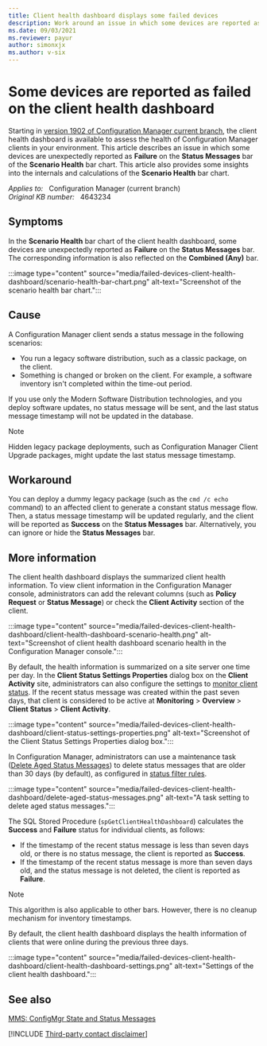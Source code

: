 ```yaml
---
title: Client health dashboard displays some failed devices
description: Work around an issue in which some devices are reported as failure on the Status Messages bar of the client health dashboard.
ms.date: 09/03/2021
ms.reviewer: payur
author: simonxjx
ms.author: v-six
---
```

# Some devices are reported as failed on the client health dashboard

Starting in [version 1902 of Configuration Manager current branch](/mem/configmgr/core/plan-design/changes/whats-new-in-version-1902#client-health-dashboard), the client health dashboard is available to assess the health of Configuration Manager clients in your environment. This article describes an issue in which some devices are  unexpectedly reported as **Failure** on the **Status Messages** bar of the **Scenario Health** bar chart. This article also provides some insights into the internals and calculations of the **Scenario Health** bar chart.

_Applies to:_ &nbsp; Configuration Manager (current branch)  
_Original KB number:_ &nbsp; 4643234

## Symptoms

In the **Scenario Health** bar chart of the client health dashboard, some devices are  unexpectedly reported as **Failure** on the **Status Messages** bar. The corresponding information is also reflected on the **Combined (Any)** bar.

:::image type="content" source="media/failed-devices-client-health-dashboard/scenario-health-bar-chart.png" alt-text="Screenshot of the scenario health bar chart.":::

## Cause

A Configuration Manager client sends a status message in the following scenarios:

- You run a legacy software distribution, such as a classic package, on the client.
- Something is changed or broken on the client. For example, a software inventory isn't completed within the time-out period.

If you use only the Modern Software Distribution technologies, and you deploy software updates, no status message will be sent, and the last status message timestamp will not be updated in the database.

> [!NOTE]
> Hidden legacy package deployments, such as Configuration Manager Client Upgrade packages, might update the last status message timestamp.

## Workaround

You can deploy a dummy legacy package (such as the `cmd /c echo` command) to an affected client to generate a constant status message flow. Then, a status message timestamp will be updated regularly, and the client will be reported as **Success** on the **Status Messages** bar. Alternatively, you can ignore or hide the **Status Messages** bar.

## More information

The client health dashboard displays the summarized client health information. To view client information in the Configuration Manager console, administrators can add the relevant columns (such as **Policy Request** or **Status Message**) or check the **Client Activity** section of the client.

:::image type="content" source="media/failed-devices-client-health-dashboard/client-health-dashboard-scenario-health.png" alt-text="Screenshot of client health dashboard scenario health in the Configuration Manager console.":::

By default, the health information is summarized on a site server one time per day. In the **Client Status Settings Properties** dialog box on the **Client Activity** site, administrators can also configure the settings to [monitor client status](/mem/configmgr/core/clients/manage/monitor-clients). If the recent status message was created within the past seven days, that client is considered to be active at **Monitoring** > **Overview** > **Client Status** > **Client Activity**.

:::image type="content" source="media/failed-devices-client-health-dashboard/client-status-settings-properties.png" alt-text="Screenshot of the Client Status Settings Properties dialog box.":::

In Configuration Manager, administrators can use a maintenance task ([Delete Aged Status Messages](/mem/configmgr/core/servers/manage/reference-for-maintenance-tasks#delete-aged-status-messages)) to delete status messages that are older than 30 days (by default), as configured in [status filter rules](/mem/configmgr/core/servers/manage/use-status-system#manage-status-filter-rules).

:::image type="content" source="media/failed-devices-client-health-dashboard/delete-aged-status-messages.png" alt-text="A task setting to delete aged status messages.":::

The SQL Stored Procedure (`spGetClientHealthDashboard`) calculates the **Success** and **Failure** status for individual clients, as follows:

- If the timestamp of the recent status message is less than seven days old, or there is no status message, the client is reported as **Success**.
- If the timestamp of the recent status message is more than seven days old, and the status message is not deleted, the client is reported as **Failure**.

> [!NOTE]
> This algorithm is also applicable to other bars. However, there is no cleanup mechanism for inventory timestamps.

By default, the client health dashboard displays the health information of clients that were online during the previous three days.

:::image type="content" source="media/failed-devices-client-health-dashboard/client-health-dashboard-settings.png" alt-text="Settings of the client health dashboard.":::

## See also

[MMS: ConfigMgr State and Status Messages](https://mms2014.sched.com/event/Z78Zmr/configmgr-state-and-status-messages-under-the-hood)

[!INCLUDE [Third-party contact disclaimer](../../../includes/third-party-contact-disclaimer.md)]
